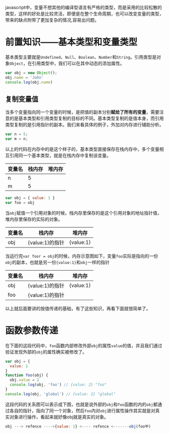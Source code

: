 javascript中，变量不想其他的编译型语言有严格的类型，而是采用的比较松散的类型，这样的好处是比较灵活，即便是在整个生命周期，也可以改变变量的类型，带来的缺点附带了更加复杂的情况,容易出问题。

# 前置知识——基本类型和变量类型

基本类型主要就是`Undefined`、`Null`、`Boolean`、`Number`和`String`。引用类型是对象`Object`，在引用类型中，我们可以在其中动态的添加属性。

```javascript
var obj = new Object();
obj.name = 'John'
console.log(obj.name)
```

## 复制变量值

当多个变量指向同一个变量的时候，是把值的副本分别**赋给了所有的变量**，需要注意的是基本类型和引用类型复制的目标的不同。基本类型复制的是值本身，而引用类型复制的是引用指针的副本。我们来看具体的例子，外加对内存进行辅助分析。

```javascript
var n = 5;
var m = n;
```

以上的代码在内存中的是这个样子的，基本类型直接保存在栈内存中，多个变量相互引用同一个基本类型，就是在栈内存中复制该变量。


| 变量名 |  栈内存|     堆内存  |
|  ----  | ----  | ----  |
| n      | 5     |
| m      | 5     |


```javascript
var obj = { value: 1 }
var foo = obj
```

当`obj`赋值一个引用对象的时候，栈内存里保存的是这个引用对象的地址指针值，堆内存里保存的实际的对象。

| 变量名 |  栈内存|     堆内存  |
|  ----  | --------  | ----  |
| obj     |  {value:1}的指针   | {value:1}

当运行完`var foor = obj`的时候，内存示意图如下，变量`foo`实际是指向的一份`obj`的副本，也就是另一份`{value:1}`和`obj`一样的指针

| 变量名 |  栈内存|     堆内存  |
|  ----  | --------  | ----  |
| obj     |  {value:1}的指针   | {value:1}
| foo     |  {value:1}的指针   |


以上就后面要讲的按值传递的基础，有了这些知识，再看下面就很简单了。

# 函数参数传递

在下面的这段代码中，`foo`函数内部修改外部`obj`的属性`value`的值，并且我们通过验证发现外部的`obj`的属性确实被修改了。

```javascript
var obj = {
  value: 1
}
function foo(obj) {
  obj.value = 2
  console.log(obj, 'foo') // {value: 2} "foo"
}
console.log(obj, 'global') // {value: 2} "global"
```

这段代码的关系图可以表示成下图，也就是说外部的`obj`和`foo`函数的内的`obj`都通过各自的指针，指向了同一个对象，然后`foo`内对`obj`进行属性操作其实就是对真实对象进行操作，看起来就好像obj就是真实的对象。

```javascript
obj ---> refence ---->{value: 1} <---- refence <-------obj(foo中)
```
